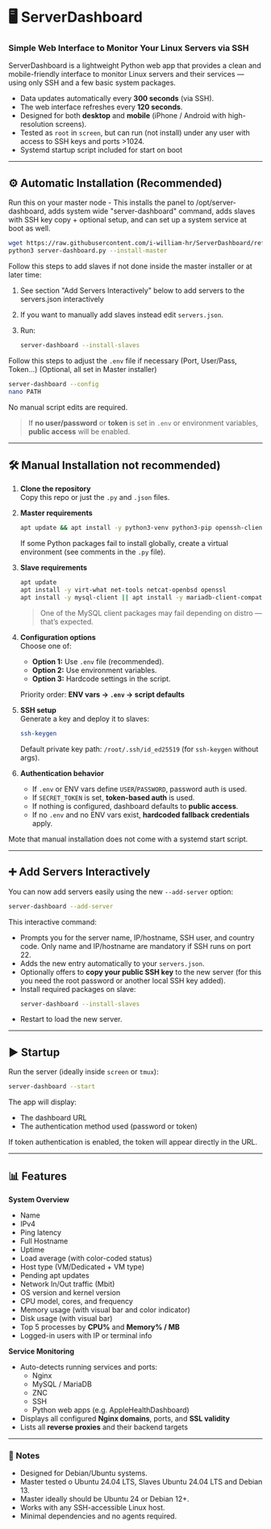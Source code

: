 # 🖥️ ServerDashboard

### Simple Web Interface to Monitor Your Linux Servers via SSH

ServerDashboard is a lightweight Python web app that provides a clean and mobile-friendly interface to monitor Linux servers and their services — using only SSH and a few basic system packages.  

- Data updates automatically every **300 seconds** (via SSH).  
- The web interface refreshes every **120 seconds**.  
- Designed for both **desktop** and **mobile** (iPhone / Android with high-resolution screens).  
- Tested as `root` in `screen`, but can run (not install) under any user with access to SSH keys and ports >1024.
- Systemd startup script included for start on boot

---

## ⚙️ Automatic Installation (Recommended)

Run this on your master node - This installs the panel to /opt/server-dashboard, adds system wide "server-dashboard" command, adds slaves with SSH key copy + optional setup, and can set up a system service at boot as well.

```bash
wget https://raw.githubusercontent.com/i-william-hr/ServerDashboard/refs/heads/main/server-dashboard.py
python3 server-dashboard.py --install-master
```

Follow this steps to add slaves if not done inside the master installer or at later time:

1. See section "Add Servers Interactively" below to add servers to the servers.json interactively
   
1. If you want to manually add slaves instead edit `servers.json`.
3. Run:
   ```bash
   server-dashboard --install-slaves
   ```

Follow this steps to adjust the `.env` file if necessary (Port, User/Pass, Token...) (Optional, all set in Master installer)
   ```bash
   server-dashboard --config
   nano PATH
   ```
   No manual script edits are required.

> If **no user/password** or **token** is set in `.env` or environment variables, **public access** will be enabled.

---

## 🛠️ Manual Installation not recommended)

1. **Clone the repository**  
   Copy this repo or just the `.py` and `.json` files.

2. **Master requirements**  
   ```bash
   apt update && apt install -y python3-venv python3-pip openssh-client    python3-paramiko python3-flask-httpauth python3-waitress
   ```
   If some Python packages fail to install globally, create a virtual environment (see comments in the `.py` file).

3. **Slave requirements**  
   ```bash
   apt update
   apt install -y virt-what net-tools netcat-openbsd openssl
   apt install -y mysql-client || apt install -y mariadb-client-compat
   ```
   > One of the MySQL client packages may fail depending on distro — that’s expected.

4. **Configuration options**  
   Choose one of:
   - **Option 1:** Use `.env` file (recommended).  
   - **Option 2:** Use environment variables.  
   - **Option 3:** Hardcode settings in the script.

   Priority order: **ENV vars → `.env` → script defaults**

5. **SSH setup**  
   Generate a key and deploy it to slaves:
   ```bash
   ssh-keygen
   ```
   Default private key path: `/root/.ssh/id_ed25519` (for `ssh-keygen` without args).

6. **Authentication behavior**
   - If `.env` or ENV vars define `USER`/`PASSWORD`, password auth is used.
   - If `SECRET_TOKEN` is set, **token-based auth** is used.
   - If nothing is configured, dashboard defaults to **public access**.
   - If no `.env` and no ENV vars exist, **hardcoded fallback credentials** apply.
  
Mote that manual installation does not come with a systemd start script.

---

## ➕ Add Servers Interactively

You can now add servers easily using the new `--add-server` option:

```bash
server-dashboard --add-server
```

This interactive command:
- Prompts you for the server name, IP/hostname, SSH user, and country code. Only name and IP/hostname are mandatory if SSH runs on port 22.
- Adds the new entry automatically to your `servers.json`.
- Optionally offers to **copy your public SSH key** to the new server (for this you need the root password or another local SSH key added).
- Install required packages on slave:
   ```bash
   server-dashboard --install-slaves
   ```
- Restart to load the new server.

---

## ▶️ Startup

Run the server (ideally inside `screen` or `tmux`):

```bash
server-dashboard --start
```

The app will display:
- The dashboard URL  
- The authentication method used (password or token)

If token authentication is enabled, the token will appear directly in the URL.

---

## 📊 Features

**System Overview**
- Name
- IPv4
- Ping latency
- Full Hostname
- Uptime
- Load average (with color-coded status)
- Host type (VM/Dedicated + VM type)
- Pending apt updates
- Network In/Out traffic (Mbit)
- OS version and kernel version
- CPU model, cores, and frequency
- Memory usage (with visual bar and color indicator)
- Disk usage (with visual bar)
- Top 5 processes by **CPU%** and **Memory% / MB**
- Logged-in users with IP or terminal info

**Service Monitoring**
- Auto-detects running services and ports:
  - Nginx  
  - MySQL / MariaDB  
  - ZNC  
  - SSH  
  - Python web apps (e.g. AppleHealthDashboard)
- Displays all configured **Nginx domains**, ports, and **SSL validity**
- Lists all **reverse proxies** and their backend targets

---

### 🧩 Notes

- Designed for Debian/Ubuntu systems.
- Master tested o Ubuntu 24.04 LTS, Slaves Ubuntu 24.04 LTS and Debian 13.
- Master ideally should be Ubuntu 24 or Debian 12+.
- Works with any SSH-accessible Linux host.
- Minimal dependencies and no agents required.

